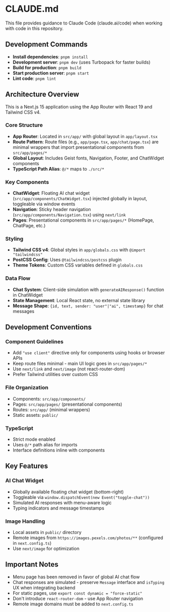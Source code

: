 # CLAUDE.md

This file provides guidance to Claude Code (claude.ai/code) when working with code in this repository.

## Development Commands

- **Install dependencies**: `pnpm install`  
- **Development server**: `pnpm dev` (uses Turbopack for faster builds)
- **Build for production**: `pnpm build`
- **Start production server**: `pnpm start`
- **Lint code**: `pnpm lint`

## Architecture Overview

This is a Next.js 15 application using the App Router with React 19 and Tailwind CSS v4.

### Core Structure
- **App Router**: Located in `src/app/` with global layout in `app/layout.tsx`
- **Route Pattern**: Route files (e.g., `app/page.tsx`, `app/chat/page.tsx`) are minimal wrappers that import presentational components from `src/app/pages/*`
- **Global Layout**: Includes Geist fonts, Navigation, Footer, and ChatWidget components
- **TypeScript Path Alias**: `@/*` maps to `./src/*`

### Key Components
- **ChatWidget**: Floating AI chat widget (`src/app/components/ChatWidget.tsx`) injected globally in layout, toggleable via window events
- **Navigation**: Sticky header navigation (`src/app/components/Navigation.tsx`) using `next/link`
- **Pages**: Presentational components in `src/app/pages/*` (HomePage, ChatPage, etc.)

### Styling
- **Tailwind CSS v4**: Global styles in `app/globals.css` with `@import "tailwindcss"`
- **PostCSS Config**: Uses `@tailwindcss/postcss` plugin
- **Theme Tokens**: Custom CSS variables defined in `globals.css`

### Data Flow
- **Chat System**: Client-side simulation with `generateAIResponse()` function in ChatWidget
- **State Management**: Local React state, no external state library
- **Message Shape**: `{id, text, sender: "user"|"ai", timestamp}` for chat messages

## Development Conventions

### Component Guidelines
- Add `"use client"` directive only for components using hooks or browser APIs
- Keep route files minimal - main UI logic goes in `src/app/pages/*`
- Use `next/link` and `next/image` (not react-router-dom)
- Prefer Tailwind utilities over custom CSS

### File Organization
- Components: `src/app/components/`
- Pages: `src/app/pages/` (presentational components)
- Routes: `src/app/` (minimal wrappers)
- Static assets: `public/`

### TypeScript
- Strict mode enabled
- Uses `@/*` path alias for imports
- Interface definitions inline with components

## Key Features

### AI Chat Widget
- Globally available floating chat widget (bottom-right)
- Toggleable via `window.dispatchEvent(new Event("toggle-chat"))`
- Simulated AI responses with menu-aware logic
- Typing indicators and message timestamps

### Image Handling
- Local assets in `public/` directory
- Remote images from `https://images.pexels.com/photos/**` (configured in `next.config.ts`)
- Use `next/image` for optimization

## Important Notes

- Menu page has been removed in favor of global AI chat flow
- Chat responses are simulated - preserve `Message` interface and `isTyping` UX when integrating backend
- For static pages, use `export const dynamic = "force-static"`
- Don't introduce `react-router-dom` - use App Router navigation
- Remote image domains must be added to `next.config.ts`